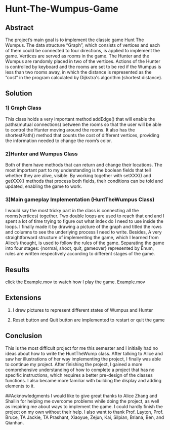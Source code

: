 # Hunt-The-Wumpus-Game

## Abstract
The project’s main goal is to implement the classic game Hunt The Wumpus. The data structure “Graph”, which consists of vertices and each of them could be connected to four directions, is applied to implement the game. Vertices are served as rooms in the game. The Hunter and the Wumpus are randomly placed in two of the vertices. Actions of the Hunter is controlled by keyboard and the rooms are set to be red if the Wumpus is less than two rooms away, in which the distance is represented as the “cost” in the program calculated by Dijkstra's algorithm (shortest distance).
 
## Solution
### 1) Graph Class
This class holds a very important method addEdge() that will enable the paths(mutual connections) between the rooms so that the user will be able to control the Hunter moving around the rooms. It also has the shortestPath() method that counts the cost of different vertices, providing the information needed to change the room’s color.

### 2)Hunter and Wumpus Class
Both of them have methods that can return and change their locations. The most important part to my understanding is the boolean fields that tell whether they are alive, visible. By working together with setXXX() and getXXX() methods that process both fields, their conditions can be told and updated, enabling the game to work.

### 3)Main gameplay Implementation (HuntTheWumpus Class)
I would say the most tricky part in the class is connecting all the rooms(vertices) together. Two double loops are used to reach that end and I spent a lot of time trying to figure out what index do I need to use inside the loops. I finally made it by drawing a picture of the graph and titled the rows and columns to see the underlying process I need to write. Besides, A very straightforward structure of implementing the game, which I learned from Alice’s thought, is used to follow the rules of the game. Separating the game into four stages: {normal, shoot, quit, gameover} represented by Enum, rules are written respectively according to different stages of the game. 
 
## Results
click the Example.mov to watch how I play the game.
Example.mov 
 
## Extensions
 1) I drew pictures to represent different states of Wumpus and Hunter
 
 2) Reset button and Quit button are implemented to restart or quit the game
 
## Conclusion
This is the most difficult project for me this semester and I initially had no ideas about how to write the HuntTheWump class. After talking to Alice and saw her illustrations of her way implementing the project, I finally was able to continue my project. After finishing the project, I gained a more comprehensive understanding of how to complete a project that has no specific instructions, which requires a better pre-design of the classes functions. I also became more familiar with building the display and adding elements to it. 
 
##Acknowledgments
I would like to give great thanks to Alice Zhang and Shailin for helping me overcome problems while doing the project, as well as inspiring me about ways to implement the game. I could hardly finish the project on my own without their help. I also want to thank Prof. Layton, Prof. Bruce, TA Jackie, TA Prashant, Xiaoyue, Zejun, Kai, Silpian, Briana, Ben, and Qianhan.
